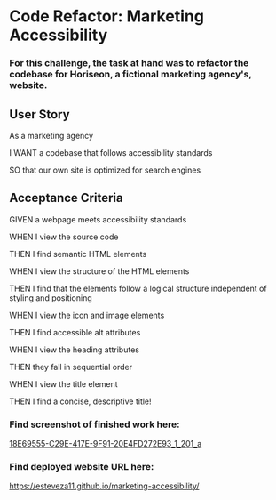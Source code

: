 # Code Refactor: Marketing Accessibility 
### For this challenge, the task at hand was to refactor the codebase for Horiseon, a fictional marketing agency's, website. 

## User Story

As a marketing agency

I WANT a codebase that follows accessibility standards

SO that our own site is optimized for search engines



## Acceptance Criteria

GIVEN a webpage meets accessibility standards

WHEN I view the source code

THEN I find semantic HTML elements

WHEN I view the structure of the HTML elements

THEN I find that the elements follow a logical structure independent of styling and positioning

WHEN I view the icon and image elements

THEN I find accessible alt attributes

WHEN I view the heading attributes

THEN they fall in sequential order

WHEN I view the title element

THEN I find a concise, descriptive title!

### Find screenshot of finished work here:
[18E69555-C29E-417E-9F91-20E4FD272E93_1_201_a](https://github.com/esteveza11/marketing-accessibility/assets/155405776/afeb7d76-548f-4b52-8b78-c44675b4ee08)

### Find deployed website URL here: 
https://esteveza11.github.io/marketing-accessibility/

